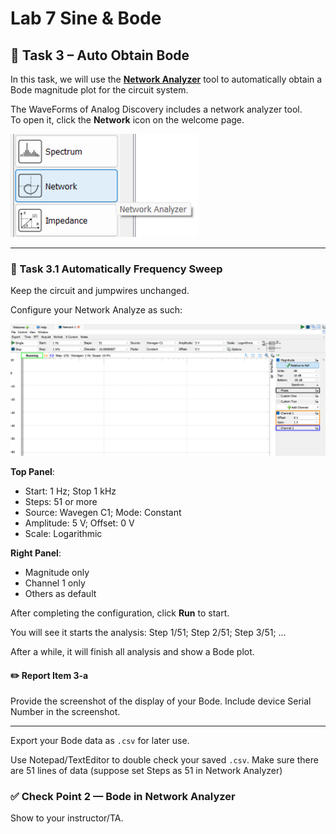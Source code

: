 # Lab 7 Sine & Bode

## :dart: Task 3 – Auto Obtain Bode

In this task, we will use the **[Network Analyzer](https://en.wikipedia.org/wiki/Network_analyzer_(electrical))** tool to automatically obtain a Bode magnitude plot for the circuit system.

The WaveForms of Analog Discovery includes a network analyzer tool. <br> To open it, click the **Network** icon on the welcome page.

<img src="Pic/netAys_welcome.png" width="300">

------

### 📌 Task 3.1 Automatically Frequency Sweep

Keep the circuit and jumpwires unchanged.

Configure your Network Analyze as such:

<img src="Pic/netAys.png" width="800">

**Top Panel**:
* Start: 1 Hz; Stop 1 kHz
* Steps: 51 or more
* Source: Wavegen C1; Mode: Constant
* Amplitude: 5 V; Offset: 0 V
* Scale: Logarithmic

**Right Panel**:
* Magnitude only
* Channel 1 only
* Others as default  

After completing the configuration, click **Run** to start.

You will see it starts the analysis: Step 1/51; Step 2/51; Step 3/51; ...

After a while, it will finish all analysis and show a Bode plot.

#### :pencil2:  Report Item 3-a

Provide the screenshot of the display of your Bode. Include device Serial Number in the screenshot.

------

Export your Bode data as `.csv` for later use.

Use Notepad/TextEditor to double check your saved `.csv`. Make sure there are 51 lines of data (suppose set Steps as 51 in Network Analyzer)

### ✅ Check Point 2 — Bode in Network Analyzer

Show to your instructor/TA.


